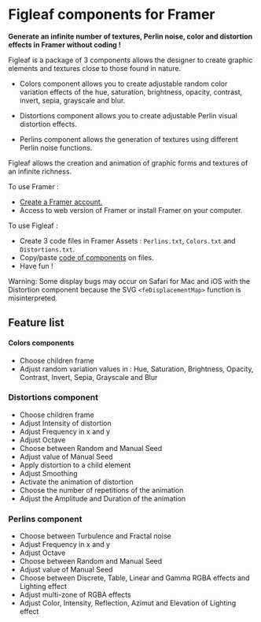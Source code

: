 # Figleaf components for Framer

**Generate an infinite number of textures, Perlin noise, color and distortion effects in Framer without coding !**

Figleaf is a package of 3 components allows the designer to create graphic elements and textures close to those found in nature.

* Colors component allows you to create adjustable random color variation effects of the hue, saturation, brightness, opacity, contrast, invert, sepia, grayscale and blur.

* Distortions component allows you to create adjustable Perlin visual distortion effects.

* Perlins component allows the generation of textures using different Perlin noise functions.

Figleaf allows the creation and animation of graphic forms and textures of an infinite richness.

To use Framer :
* [Create a Framer account.](https://login.framer.com/sign-up/?ref=site&redirect=https%3A%2F%2Fframer.com%2F)
* Access to web version of Framer or install Framer on your computer.

To use Figleaf :
* Create 3 code files in Framer Assets : `Perlins.txt`, `Colors.txt` and `Distortions.txt`.
* Copy/paste [code of components](https://github.com/yannbellot/figleaf-framer/tree/main/Components) on files.
* Have fun !

Warning: Some display bugs may occur on Safari for Mac and iOS with the Distortion component because the SVG `<feDisplacementMap>` function is misinterpreted.

## Feature list

#### Colors components

* Choose children frame
* Adjust random variation values in : Hue, Saturation, Brightness, Opacity, Contrast, Invert, Sepia, Grayscale and Blur

### Distortions component

* Choose children frame
* Adjust Intensity of distortion
* Adjust Frequency in x and y
* Adjust Octave
* Choose between Random and Manual Seed
* Adjust value of Manual Seed
* Apply distortion to a child element
* Adjust Smoothing
* Activate the animation of distortion
* Choose the number of repetitions of the animation
* Adjust the Amplitude and Duration of the animation 

### Perlins component

* Choose between Turbulence and Fractal noise
* Adjust Frequency in x and y
* Adjust Octave
* Choose between Random and Manual Seed
* Adjust value of Manual Seed
* Choose between Discrete, Table, Linear and Gamma RGBA effects and Lighting effect
* Adjust multi-zone of RGBA effects
* Adjust Color, Intensity, Reflection, Azimut and Elevation of Lighting effect
